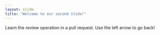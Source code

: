 ```yaml
---
layout: slide
title: "Welcome to our second slide!"
---
```

Learn the review operation in a pull request.
Use the left arrow to go back!
